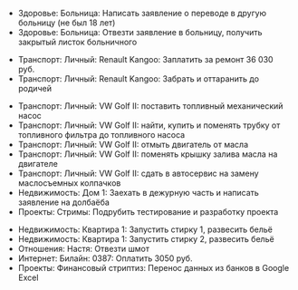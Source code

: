 - Здоровье: Больница: Написать заявление о переводе в другую больницу (не был 18 лет)
- Здоровье: Больница: Отвезти заявление в больницу, получить закрытый листок больничного
+ Транспорт: Личный: Renault Kangoo: Заплатить за ремонт 36 030 руб.
+ Транспорт: Личный: Renault Kangoo: Забрать и оттаранить до родичей
- Транспорт: Личный: VW Golf II: поставить топливный механический насос
- Транспорт: Личный: VW Golf II: найти, купить и поменять трубку от топливного фильтра до топливного насоса
- Транспорт: Личный: VW Golf II: отмыть двигатель от масла
- Транспорт: Личный: VW Golf II: поменять крышку залива масла на двигателе
- Транспорт: Личный: VW Golf II: сдать в автосервис на замену маслосъемных колпачков
- Недвижимость: Дом 1: Заехать в дежурную часть и написать заявление на долбаёба
- Проекты: Стримы: Подрубить тестирование и разработку проекта
+ Недвижимость: Квартира 1: Запустить стирку 1, развесить бельё
+ Недвижимость: Квартира 1: Запустить стирку 2, развесить бельё
+ Отношения: Настя: Отвезти шмот
+ Интернет: Билайн: 0387: Оплатить 3050 руб.
+ Проекты: Финансовый стриптиз: Перенос данных из банков в Google Excel
